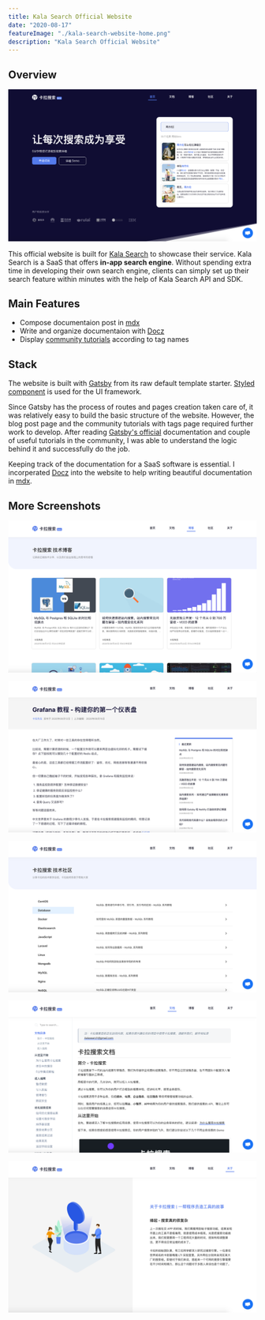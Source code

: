 ```yaml
---
title: Kala Search Official Website
date: "2020-08-17"
featureImage: "./kala-search-website-home.png"
description: "Kala Search Official Website"
---
```


## Overview
![Kala Search Official Website Home Page](./kala-search-website-home.png " ")

This official website is built for [Kala Search](https://kalasearch.cn/) to showcase their service. Kala Search is a SaaS that offers **in-app search engine**. Without spending extra time in developing their own search engine, clients can simply set up their search feature within minutes with the help of Kala Search API and SDK.

## Main Features
- Compose documentaion post in [mdx](https://mdxjs.com/)
- Write and organize documentaion with [Docz](https://www.docz.site/)
- Display [community tutorials](https://kalasearch.cn/community) according to tag names

## Stack
The website is built with [Gatsby](https://www.gatsbyjs.org/) from its raw default template starter. [Styled component](https://styled-components.com/) is used for the UI framework. 

Since Gatsby has the process of routes and pages creation taken care of, it was relatively easy to build the basic structure of the website. However, the blog post page and the community tutorials with tags page required further work to develop. After reading [Gatsby's official](https://www.gatsbyjs.com/tutorial/part-seven/) documentation and couple of useful tutorials in the community, I was able to understand the logic behind it and successfully do the job.

Keeping track of the documentation for a SaaS software is essential. I incorperated [Docz](https://www.docz.site/) into the website to help writing beautiful documentation in [mdx](https://mdxjs.com/). 

## More Screenshots
![Kala Search Official Website Blog Page](./kala-search-website-blog.png "Kala's technical blog page")

![Kala Search Official Website Blog Post Page](./kala-search-website-blog-detail.png "Blog post detail page")

![Kala Search Official Website Community Page](./kala-search-website-community.png "Kala's tutorial community page display posts by different tags")

![Kala Search Official Website Documentation Page](./kala-search-website-doc.png "Kala Search's documentation - built with Docz")

![Kala Search Official Website About Page](./kala-search-website-about.png "Kala's story and everything about Kala Search Team")
